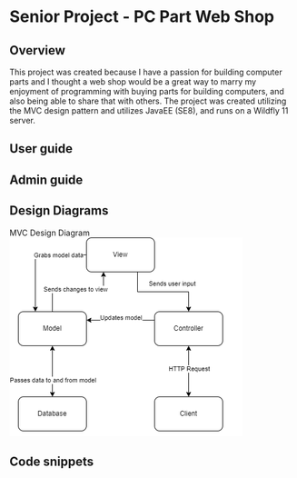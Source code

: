 # Senior Project - PC Part Web Shop

<h2>Overview</h2>
This project was created because I have a passion for building computer parts and I thought a web shop would be a great way to marry my enjoyment of programming with buying parts for building computers, and also being able to share that with others. The project was created utilizing the MVC design pattern and utilizes JavaEE (SE8), and runs on a Wildfly 11 server.
<h2>User guide</h2>

<h2>Admin guide</h2>

<h2>Design Diagrams</h2>
MVC Design Diagram
<img src="https://github.com/tray15/CST451-Senior-project/blob/main/documentation/design_diagrams/mvc_design.png?raw=true"></img>
<h2>Code snippets</h2>
